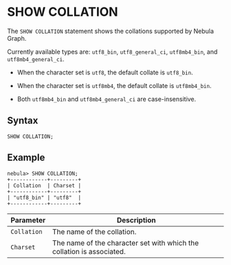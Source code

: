 # SHOW COLLATION

The `SHOW COLLATION` statement shows the collations supported by Nebula Graph.

Currently available types are: `utf8_bin`, `utf8_general_ci`, `utf8mb4_bin`, and `utf8mb4_general_ci`.

- When the character set is `utf8`, the default collate is `utf8_bin`.

- When the character set is `utf8mb4`, the default collate is `utf8mb4_bin`.

- Both `utf8mb4_bin` and `utf8mb4_general_ci` are case-insensitive.

## Syntax

```ngql
SHOW COLLATION;
```

## Example

```ngql
nebula> SHOW COLLATION;
+------------+---------+
| Collation  | Charset |
+------------+---------+
| "utf8_bin" | "utf8"  |
+------------+---------+
```

|Parameter|Description|
|-|-|
|`Collation`|The name of the collation.|
|`Charset`|The name of the character set with which the collation is associated.|
